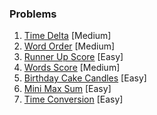 ### Problems

1. [Time Delta](https://www.hackerrank.com/challenges/python-time-delta/problem?isFullScreen=true) [Medium]
2. [Word Order](https://www.hackerrank.com/challenges/word-order/problem?isFullScreen=true) [Medium]
3. [Runner Up Score](https://www.hackerrank.com/challenges/find-second-maximum-number-in-a-list/problem?isFullScreen=true) [Easy]
4. [Words Score](https://www.hackerrank.com/challenges/words-score/problem?isFullScreen=true) [Medium]
5. [Birthday Cake Candles](https://www.hackerrank.com/challenges/birthday-cake-candles/isFullScreen=true) [Easy]
6. [Mini Max Sum](https://www.hackerrank.com/challenges/mini-max-sum/problem?isFullScreen=true) [Easy]
7. [Time Conversion](https://www.hackerrank.com/challenges/time-conversion) [Easy]